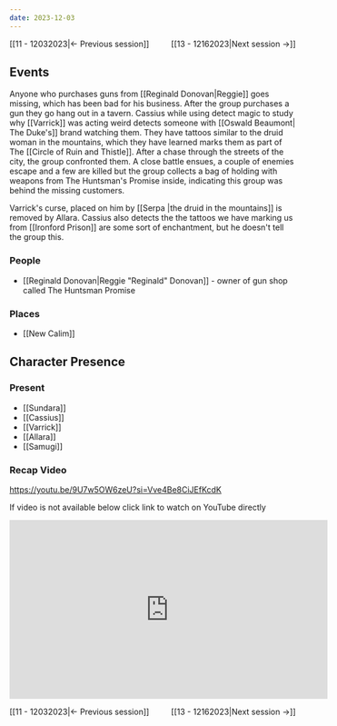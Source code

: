 ```yaml
---
date: 2023-12-03
---
```


[[11 - 12032023|← Previous session]] <span style="float: right;">[[13 - 12162023|Next session →]]</span>

## Events
Anyone who purchases guns from [[Reginald Donovan|Reggie]] goes missing, which has been bad for his business. After the group purchases a gun they go hang out in a tavern. Cassius while using detect magic to study why [[Varrick]] was acting weird detects someone with [[Oswald Beaumont| The Duke's]] brand watching them. They have tattoos similar to the druid woman in the mountains, which they have learned marks them as part of The [[Circle of Ruin and Thistle]]. After a chase through the streets of the city, the group confronted them. A close battle ensues, a couple of enemies escape and a few are killed but the group collects a bag of holding with weapons from The Huntsman's Promise inside, indicating this group was behind the missing customers. 

Varrick's curse, placed on him by [[Serpa |the druid in the mountains]] is removed by Allara. Cassius also detects the the tattoos we have marking us from [[Ironford Prison]] are some sort of enchantment, but he doesn't tell the group this.

### People
- [[Reginald Donovan|Reggie "Reginald" Donovan]] - owner of gun shop called The Huntsman Promise

### Places 
- [[New Calim]] 

## Character Presence 
### Present
- [[Sundara]] 
- [[Cassius]] 
- [[Varrick]] 
- [[Allara]] 
- [[Samugi]] 

### Recap Video

https://youtu.be/9U7w5OW6zeU?si=Vve4Be8CiJEfKcdK 

If video is not available below click link to watch on YouTube directly

<iframe width="560" height="315" src="https://www.youtube.com/embed/9U7w5OW6zeU?si=KG4vLVovk0MC0GFv" title="YouTube video player" frameborder="0" allow="accelerometer; autoplay; clipboard-write; encrypted-media; gyroscope; picture-in-picture; web-share" referrerpolicy="strict-origin-when-cross-origin" allowfullscreen></iframe>

[[11 - 12032023|← Previous session]] <span style="float: right;">[[13 - 12162023|Next session →]]</span>